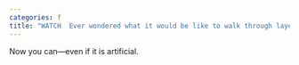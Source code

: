 ```yaml
---
categories: f
title: "WATCH  Ever wondered what it would be like to walk through layers of cake"
---
```

Now you can—even if it is artificial.